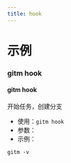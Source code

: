 ```yaml
---
title: hook
---
```


# 示例

### gitm hook

#### gitm hook

开始任务，创建分支

-   使用：`gitm hook`
-   参数：
-   示例：

```shell
gitm -v
```
